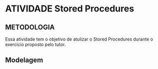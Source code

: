# ATIVIDADE Stored Procedures

## METODOLOGIA 
 Essa atividade tem o objetivo de atulizar o Stored Procedures durante o exercicio proposto pelo tutor.

 ## Modelagem 
